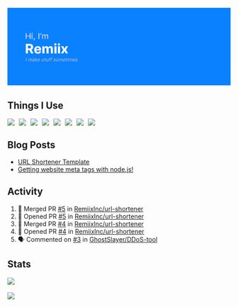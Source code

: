 ![Hi, I'm Remiix](header.png)

## Things I Use
<img src="https://cdn.glitch.com/17eaef8d-c248-49b5-81da-45e23cdc0b12%2Ficons8-html-5-48.png" align="left" width="26px">
<img src="https://cdn.glitch.com/17eaef8d-c248-49b5-81da-45e23cdc0b12%2Ficons8-css3-48.png" align="left" width="26px">
<img src="https://upload.wikimedia.org/wikipedia/commons/thumb/9/99/Unofficial_JavaScript_logo_2.svg/1200px-Unofficial_JavaScript_logo_2.svg.png" align="left" width="26px">
<img src="https://adevait.com/img/techtion/nodejs.png" align="left" width="26px">
<img src="https://www.logolynx.com/images/logolynx/7f/7fb976a537620fed310872d533cd161c.png" align="left" width="26px">
<img src="https://cdn.glitch.com/17eaef8d-c248-49b5-81da-45e23cdc0b12%2Ficons8-atom-editor-48.png" align="left" width="26px">
<img src="https://coteditor.com/img/appicon/128@2x.png" align="left" width="26px">
<img src="https://cdn.discordapp.com/emojis/692384394509287434.png" align="left" width="26px">
<!--<img src="https://camo.githubusercontent.com/ecd26da2781fab762519a48fc3368b15cead42a41f1de1df726a0e7becd9d725/68747470733a2f2f64657669636f6e732e6769746875622e696f2f64657669636f6e2f64657669636f6e2e6769742f69636f6e732f6769746875622f6769746875622d6f726967696e616c2e737667" align="left" width="26px">-->
<br>

## Blog Posts
<!-- BLOG-POST-LIST:START -->
- [URL Shortener Template](https://dev.to/remiix/url-shortener-template-2om4)
- [Getting website meta tags with node.js!](https://dev.to/remiix/getting-website-meta-tags-with-node-js-1li5)
<!-- BLOG-POST-LIST:END -->

## Activity
<!--START_SECTION:activity-->
1. 🎉 Merged PR [#5](https://github.com/RemiixInc/url-shortener/pull/5) in [RemiixInc/url-shortener](https://github.com/RemiixInc/url-shortener)
2. 💪 Opened PR [#5](https://github.com/RemiixInc/url-shortener/pull/5) in [RemiixInc/url-shortener](https://github.com/RemiixInc/url-shortener)
3. 🎉 Merged PR [#4](https://github.com/RemiixInc/url-shortener/pull/4) in [RemiixInc/url-shortener](https://github.com/RemiixInc/url-shortener)
4. 💪 Opened PR [#4](https://github.com/RemiixInc/url-shortener/pull/4) in [RemiixInc/url-shortener](https://github.com/RemiixInc/url-shortener)
5. 🗣 Commented on [#3](https://github.com/GhostSlayer/DDoS-tool/issues/3) in [GhostSlayer/DDoS-tool](https://github.com/GhostSlayer/DDoS-tool)
<!--END_SECTION:activity-->

## Stats
[![](https://github-readme-stats.vercel.app/api/top-langs/?username=RemiixInc&show_icons=true&theme=dark)]()

[![](https://github-readme-stats.vercel.app/api?username=RemiixInc&theme=dark)]()
